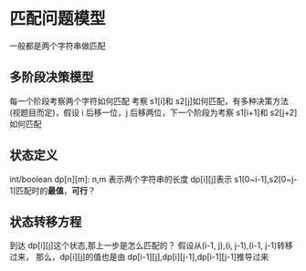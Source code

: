# 匹配问题模型

一般都是两个字符串做匹配

## 多阶段决策模型

每一个阶段考察两个字符如何匹配
考察 s1[i]和 s2[j]如何匹配，有多种决策方法(视题目而定)，假设 i 后移一位，j 后移两位，下一个阶段为考察 s1[i+1]和 s2[j+2]如何匹配

## 状态定义

int/boolean dp[n][m]: n,m 表示两个字符串的长度
dp[i][j]表示 s1[0~i-1],s2[0~j-1]匹配时的**最值**，**可行**？

## 状态转移方程

到达 dp[i][j]这个状态,那上一步是怎么匹配的？
假设从(i-1, j),(i, j-1),(i-1, j-1)转移过来，
那么，dp[i][j]的值也是由 dp[i-1][j],dp[i][j-1],dp[i-1][j-1]推导过来
